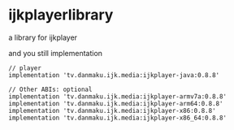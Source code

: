 # ijkplayerlibrary
a library for ijkplayer

and you still implementation

    // player
    implementation 'tv.danmaku.ijk.media:ijkplayer-java:0.8.8'

    // Other ABIs: optional
    implementation 'tv.danmaku.ijk.media:ijkplayer-armv7a:0.8.8'
    implementation 'tv.danmaku.ijk.media:ijkplayer-arm64:0.8.8'
    implementation 'tv.danmaku.ijk.media:ijkplayer-x86:0.8.8'
    implementation 'tv.danmaku.ijk.media:ijkplayer-x86_64:0.8.8'
